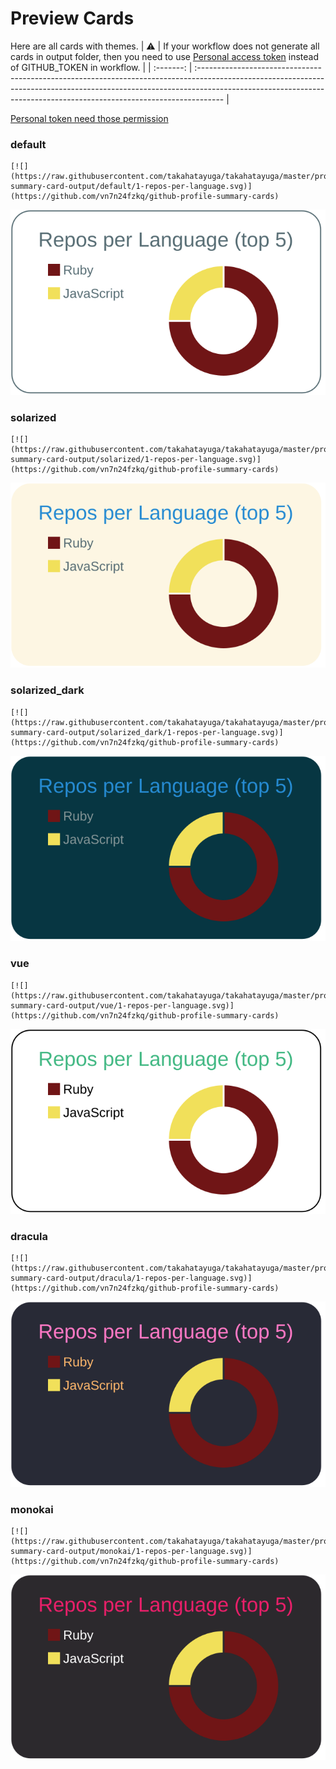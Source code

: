 
# Preview Cards

Here are all cards with themes.
| :warning: | If your workflow does not generate all cards in output folder, then you need to use [Personal access token](https://docs.github.com/en/actions/configuring-and-managing-workflows/creating-and-storing-encrypted-secrets) instead of GITHUB_TOKEN in workflow. |
| :-------: | :------------------------------------------------------------------------------------------------------------------------------------------------------------------------------------------------------------------------------------------------ |

[Personal token need those permission](https://github.com/vn7n24fzkq/github-profile-summary-cards/wiki/Personal-access-token-permissions)


### default


```
[![](https://raw.githubusercontent.com/takahatayuga/takahatayuga/master/profile-summary-card-output/default/1-repos-per-language.svg)](https://github.com/vn7n24fzkq/github-profile-summary-cards)
```
![](https://raw.githubusercontent.com/takahatayuga/takahatayuga/master/profile-summary-card-output/default/1-repos-per-language.svg)


### solarized


```
[![](https://raw.githubusercontent.com/takahatayuga/takahatayuga/master/profile-summary-card-output/solarized/1-repos-per-language.svg)](https://github.com/vn7n24fzkq/github-profile-summary-cards)
```
![](https://raw.githubusercontent.com/takahatayuga/takahatayuga/master/profile-summary-card-output/solarized/1-repos-per-language.svg)


### solarized_dark


```
[![](https://raw.githubusercontent.com/takahatayuga/takahatayuga/master/profile-summary-card-output/solarized_dark/1-repos-per-language.svg)](https://github.com/vn7n24fzkq/github-profile-summary-cards)
```
![](https://raw.githubusercontent.com/takahatayuga/takahatayuga/master/profile-summary-card-output/solarized_dark/1-repos-per-language.svg)


### vue


```
[![](https://raw.githubusercontent.com/takahatayuga/takahatayuga/master/profile-summary-card-output/vue/1-repos-per-language.svg)](https://github.com/vn7n24fzkq/github-profile-summary-cards)
```
![](https://raw.githubusercontent.com/takahatayuga/takahatayuga/master/profile-summary-card-output/vue/1-repos-per-language.svg)


### dracula


```
[![](https://raw.githubusercontent.com/takahatayuga/takahatayuga/master/profile-summary-card-output/dracula/1-repos-per-language.svg)](https://github.com/vn7n24fzkq/github-profile-summary-cards)
```
![](https://raw.githubusercontent.com/takahatayuga/takahatayuga/master/profile-summary-card-output/dracula/1-repos-per-language.svg)


### monokai


```
[![](https://raw.githubusercontent.com/takahatayuga/takahatayuga/master/profile-summary-card-output/monokai/1-repos-per-language.svg)](https://github.com/vn7n24fzkq/github-profile-summary-cards)
```
![](https://raw.githubusercontent.com/takahatayuga/takahatayuga/master/profile-summary-card-output/monokai/1-repos-per-language.svg)

